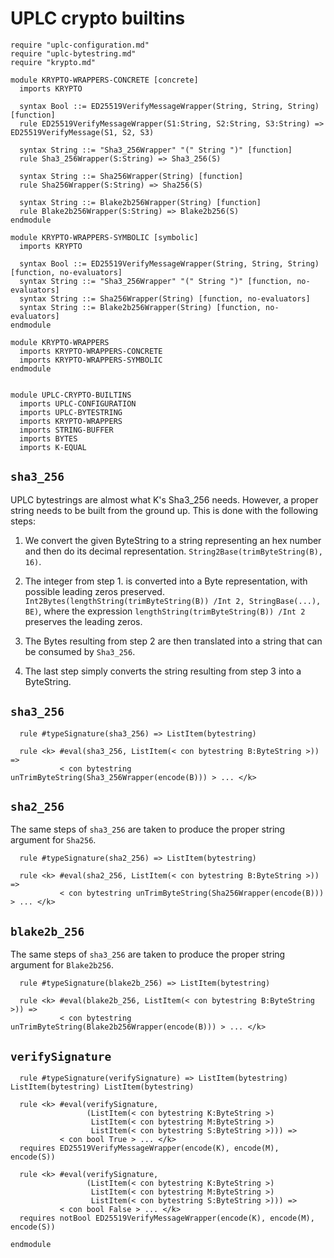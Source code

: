 # UPLC crypto builtins 

```k
require "uplc-configuration.md"
require "uplc-bytestring.md"
require "krypto.md"

module KRYPTO-WRAPPERS-CONCRETE [concrete]
  imports KRYPTO
  
  syntax Bool ::= ED25519VerifyMessageWrapper(String, String, String) [function]
  rule ED25519VerifyMessageWrapper(S1:String, S2:String, S3:String) => ED25519VerifyMessage(S1, S2, S3)

  syntax String ::= "Sha3_256Wrapper" "(" String ")" [function]
  rule Sha3_256Wrapper(S:String) => Sha3_256(S)

  syntax String ::= Sha256Wrapper(String) [function]
  rule Sha256Wrapper(S:String) => Sha256(S)
  
  syntax String ::= Blake2b256Wrapper(String) [function]
  rule Blake2b256Wrapper(S:String) => Blake2b256(S)
endmodule

module KRYPTO-WRAPPERS-SYMBOLIC [symbolic]
  imports KRYPTO
  
  syntax Bool ::= ED25519VerifyMessageWrapper(String, String, String) [function, no-evaluators]
  syntax String ::= "Sha3_256Wrapper" "(" String ")" [function, no-evaluators]
  syntax String ::= Sha256Wrapper(String) [function, no-evaluators]
  syntax String ::= Blake2b256Wrapper(String) [function, no-evaluators]
endmodule

module KRYPTO-WRAPPERS
  imports KRYPTO-WRAPPERS-CONCRETE
  imports KRYPTO-WRAPPERS-SYMBOLIC
endmodule


module UPLC-CRYPTO-BUILTINS
  imports UPLC-CONFIGURATION
  imports UPLC-BYTESTRING
  imports KRYPTO-WRAPPERS
  imports STRING-BUFFER
  imports BYTES
  imports K-EQUAL
```

## `sha3_256`

UPLC bytestrings are almost what K's Sha3_256 needs. However, a proper string needs to
be built from the ground up. This is done with the following steps:

1. We convert the given ByteString to a string representing an hex
     number and then do its decimal representation.
     `String2Base(trimByteString(B), 16)`.

2. The integer from step 1. is converted into a Byte representation,
     with possible leading zeros preserved.
     `Int2Bytes(lengthString(trimByteString(B)) /Int 2,
     StringBase(...), BE)`, where the expression
     `lengthString(trimByteString(B)) /Int 2` preserves the leading
     zeros.

3. The Bytes resulting from step 2 are then translated into a string
     that can be consumed by `Sha3_256`.

4. The last step simply converts the string resulting from step 3 into
a ByteString.

## `sha3_256`

```k
  rule #typeSignature(sha3_256) => ListItem(bytestring)

  rule <k> #eval(sha3_256, ListItem(< con bytestring B:ByteString >)) =>
           < con bytestring unTrimByteString(Sha3_256Wrapper(encode(B))) > ... </k>
```

## `sha2_256`

The same steps of `sha3_256` are taken to produce the proper string argument for `Sha256`.

```k
  rule #typeSignature(sha2_256) => ListItem(bytestring)

  rule <k> #eval(sha2_256, ListItem(< con bytestring B:ByteString >)) =>
           < con bytestring unTrimByteString(Sha256Wrapper(encode(B))) > ... </k>
```

## `blake2b_256`

The same steps of `sha3_256` are taken to produce the proper string argument for `Blake2b256`.

```k
  rule #typeSignature(blake2b_256) => ListItem(bytestring)

  rule <k> #eval(blake2b_256, ListItem(< con bytestring B:ByteString >)) =>
           < con bytestring unTrimByteString(Blake2b256Wrapper(encode(B))) > ... </k>
```

## `verifySignature`

```k
  rule #typeSignature(verifySignature) => ListItem(bytestring) ListItem(bytestring) ListItem(bytestring)

  rule <k> #eval(verifySignature,
                 (ListItem(< con bytestring K:ByteString >)
                  ListItem(< con bytestring M:ByteString >)
                  ListItem(< con bytestring S:ByteString >))) =>
           < con bool True > ... </k>
  requires ED25519VerifyMessageWrapper(encode(K), encode(M), encode(S))

  rule <k> #eval(verifySignature,
                 (ListItem(< con bytestring K:ByteString >)
                  ListItem(< con bytestring M:ByteString >)
                  ListItem(< con bytestring S:ByteString >))) =>
           < con bool False > ... </k>
  requires notBool ED25519VerifyMessageWrapper(encode(K), encode(M), encode(S))
```

```k
endmodule
``` 
